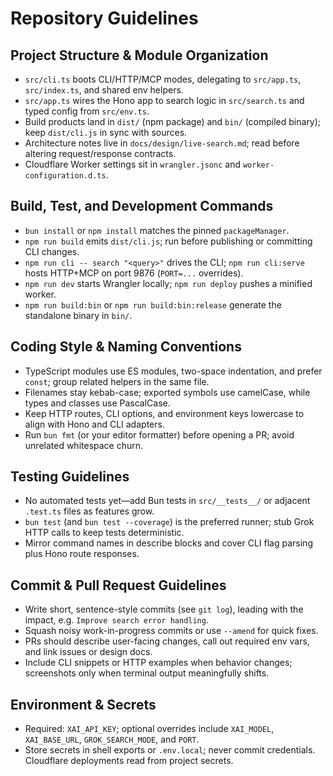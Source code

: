 # Repository Guidelines

## Project Structure & Module Organization
- `src/cli.ts` boots CLI/HTTP/MCP modes, delegating to `src/app.ts`, `src/index.ts`, and shared env helpers.
- `src/app.ts` wires the Hono app to search logic in `src/search.ts` and typed config from `src/env.ts`.
- Build products land in `dist/` (npm package) and `bin/` (compiled binary); keep `dist/cli.js` in sync with sources.
- Architecture notes live in `docs/design/live-search.md`; read before altering request/response contracts.
- Cloudflare Worker settings sit in `wrangler.jsonc` and `worker-configuration.d.ts`.

## Build, Test, and Development Commands
- `bun install` or `npm install` matches the pinned `packageManager`.
- `npm run build` emits `dist/cli.js`; run before publishing or committing CLI changes.
- `npm run cli -- search "<query>"` drives the CLI; `npm run cli:serve` hosts HTTP+MCP on port 9876 (`PORT=...` overrides).
- `npm run dev` starts Wrangler locally; `npm run deploy` pushes a minified worker.
- `npm run build:bin` or `npm run build:bin:release` generate the standalone binary in `bin/`.

## Coding Style & Naming Conventions
- TypeScript modules use ES modules, two-space indentation, and prefer `const`; group related helpers in the same file.
- Filenames stay kebab-case; exported symbols use camelCase, while types and classes use PascalCase.
- Keep HTTP routes, CLI options, and environment keys lowercase to align with Hono and CLI adapters.
- Run `bun fmt` (or your editor formatter) before opening a PR; avoid unrelated whitespace churn.

## Testing Guidelines
- No automated tests yet—add Bun tests in `src/__tests__/` or adjacent `.test.ts` files as features grow.
- `bun test` (and `bun test --coverage`) is the preferred runner; stub Grok HTTP calls to keep tests deterministic.
- Mirror command names in describe blocks and cover CLI flag parsing plus Hono route responses.

## Commit & Pull Request Guidelines
- Write short, sentence-style commits (see `git log`), leading with the impact, e.g. `Improve search error handling`.
- Squash noisy work-in-progress commits or use `--amend` for quick fixes.
- PRs should describe user-facing changes, call out required env vars, and link issues or design docs.
- Include CLI snippets or HTTP examples when behavior changes; screenshots only when terminal output meaningfully shifts.

## Environment & Secrets
- Required: `XAI_API_KEY`; optional overrides include `XAI_MODEL`, `XAI_BASE_URL`, `GROK_SEARCH_MODE`, and `PORT`.
- Store secrets in shell exports or `.env.local`; never commit credentials. Cloudflare deployments read from project secrets.
